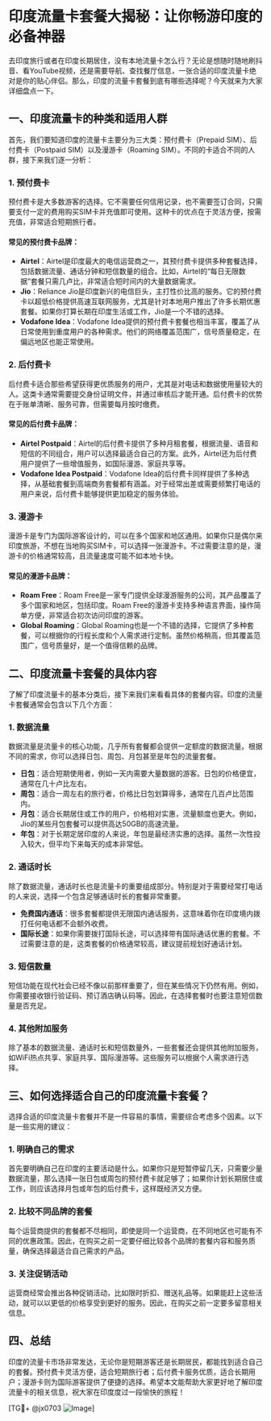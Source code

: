 # 印度流量卡套餐大揭秘：让你畅游印度的必备神器

去印度旅行或者在印度长期居住，没有本地流量卡怎么行？无论是想随时随地刷抖音、看YouTube视频，还是需要导航、查找餐厅信息，一张合适的印度流量卡绝对是你的贴心伴侣。那么，印度的流量卡套餐到底有哪些选择呢？今天就来为大家详细盘点一下。

## 一、印度流量卡的种类和适用人群

首先，我们要知道印度的流量卡主要分为三大类：预付费卡（Prepaid SIM）、后付费卡（Postpaid SIM）以及漫游卡（Roaming SIM）。不同的卡适合不同的人群，接下来我们逐一分析：

### 1. 预付费卡
预付费卡是大多数游客的选择。它不需要任何信用记录，也不需要签订合同，只需要支付一定的费用购买SIM卡并充值即可使用。这种卡的优点在于灵活方便，按需充值，非常适合短期旅行者。

#### 常见的预付费卡品牌：
- **Airtel**：Airtel是印度最大的电信运营商之一，其预付费卡提供多种套餐选择，包括数据流量、通话分钟和短信数量的组合。比如，Airtel的“每日无限数据”套餐只需几卢比，非常适合短时间内的大量数据需求。
- **Jio**：Reliance Jio是印度新兴的电信巨头，主打性价比高的服务。它的预付费卡以超低价格提供高速互联网服务，尤其是针对本地用户推出了许多长期优惠套餐。如果你打算长期在印度生活或工作，Jio是一个不错的选择。
- **Vodafone Idea**：Vodafone Idea提供的预付费卡套餐也相当丰富，覆盖了从日常使用到重度用户的各种需求。他们的网络覆盖范围广，信号质量稳定，在偏远地区也能正常使用。

### 2. 后付费卡
后付费卡适合那些希望获得更优质服务的用户，尤其是对电话和数据使用量较大的人。这类卡通常需要提交身份证明文件，并通过审核后才能开通。后付费卡的优势在于账单清晰、服务可靠，但需要每月按时缴费。

#### 常见的后付费卡品牌：
- **Airtel Postpaid**：Airtel的后付费卡提供了多种月租套餐，根据流量、语音和短信的不同组合，用户可以选择最适合自己的方案。此外，Airtel还为后付费用户提供了一些增值服务，如国际漫游、家庭共享等。
- **Vodafone Idea Postpaid**：Vodafone Idea的后付费卡同样提供了多种选择，从基础套餐到高端商务套餐都有涵盖。对于经常出差或需要频繁打电话的用户来说，后付费卡能够提供更加稳定的服务体验。

### 3. 漫游卡
漫游卡是专门为国际游客设计的，可以在多个国家和地区通用。如果你只是偶尔来印度旅游，不想在当地购买SIM卡，可以选择一张漫游卡。不过需要注意的是，漫游卡的价格通常较高，且流量速度可能不如本地卡快。

#### 常见的漫游卡品牌：
- **Roam Free**：Roam Free是一家专门提供全球漫游服务的公司，其产品覆盖了多个国家和地区，包括印度。Roam Free的漫游卡支持多种语言界面，操作简单方便，非常适合初次访问印度的游客。
- **Global Roaming**：Global Roaming也是一个不错的选择，它提供了多种套餐，可以根据你的行程长度和个人需求进行定制。虽然价格稍高，但其覆盖范围广，信号质量好，是一个值得信赖的品牌。

## 二、印度流量卡套餐的具体内容

了解了印度流量卡的基本分类后，接下来我们来看看具体的套餐内容。印度的流量卡套餐通常会包含以下几个方面：

### 1. 数据流量
数据流量是流量卡的核心功能，几乎所有套餐都会提供一定额度的数据流量。根据不同的需求，你可以选择日包、周包、月包甚至是年包的流量套餐。

- **日包**：适合短期使用者，例如一天内需要大量数据的游客。日包的价格便宜，通常在几十卢比左右。
- **周包**：适合一周左右的旅行者，价格比日包划算得多，通常在几百卢比范围内。
- **月包**：适合长期居住或工作的用户，价格相对实惠，流量额度也更大。例如，Jio的某些月包套餐可以提供高达50GB的高速流量。
- **年包**：对于长期定居印度的人来说，年包是最经济实惠的选择。虽然一次性投入较大，但平均下来每天的成本非常低。

### 2. 通话时长
除了数据流量，通话时长也是流量卡的重要组成部分。特别是对于需要经常打电话的人来说，选择一个包含足够通话时长的套餐非常重要。

- **免费国内通话**：很多套餐都提供无限国内通话服务，这意味着你在印度境内拨打任何电话都不会额外收费。
- **国际长途**：如果你需要拨打国际长途，可以选择带有国际通话优惠的套餐。不过需要注意的是，这类套餐的价格通常较高，建议提前规划好通话计划。

### 3. 短信数量
短信功能在现代社会已经不像以前那样重要了，但在某些情况下仍然有用。例如，你需要接收银行验证码、预订酒店确认码等。因此，在选择套餐时也要注意短信数量是否充足。

### 4. 其他附加服务
除了基本的数据流量、通话时长和短信数量外，一些套餐还会提供其他附加服务，如WiFi热点共享、家庭共享、国际漫游等。这些服务可以根据个人需求进行选择。

## 三、如何选择适合自己的印度流量卡套餐？

选择合适的印度流量卡套餐并不是一件容易的事情，需要综合考虑多个因素。以下是一些实用的建议：

### 1. 明确自己的需求
首先要明确自己在印度的主要活动是什么。如果你只是短暂停留几天，只需要少量数据流量，那么选择一张日包或周包的预付费卡就足够了；如果你计划长期居住或工作，则应该选择月包或年包的后付费卡，这样既经济又方便。

### 2. 比较不同品牌的套餐
每个运营商提供的套餐都不尽相同，即使是同一个运营商，在不同地区也可能有不同的优惠政策。因此，在购买之前一定要仔细比较各个品牌的套餐内容和服务质量，确保选择最适合自己需求的产品。

### 3. 关注促销活动
运营商经常会推出各种促销活动，比如限时折扣、赠送礼品等。如果能赶上这些活动，就可以以更低的价格享受到更好的服务。因此，在购买之前一定要多留意相关信息。

## 四、总结

印度的流量卡市场非常发达，无论你是短期游客还是长期居民，都能找到适合自己的套餐。预付费卡灵活方便，适合短期旅行者；后付费卡服务优质，适合长期用户；漫游卡则为国际游客提供了便捷的选择。希望本文能帮助大家更好地了解印度流量卡的相关信息，祝大家在印度度过一段愉快的旅程！

[TG💪+ @jx0703 ![Image](https://github.com/user-attachments/assets/dbca1d08-cadb-493c-b0ec-ad6f7a83f270)]